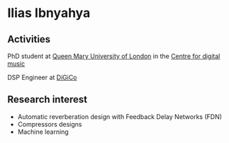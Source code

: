# Ilias Ibnyahya

## Activities

PhD student at [Queen Mary University of London](https://www.qmul.ac.uk/) in the [Centre for digital music](http://c4dm.eecs.qmul.ac.uk/)

DSP Engineer at [DiGiCo](https://digico.biz/)

## Research interest 
- Automatic reverberation design with Feedback Delay Networks (FDN)
- Compressors designs
- Machine learning
